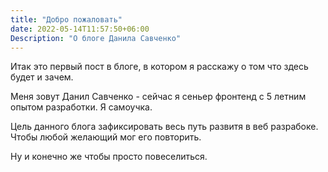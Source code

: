 ```yaml
---
title: "Добро пожаловать"
date: 2022-05-14T11:57:50+06:00
Description: "О блоге Данила Савченко"
---
```


Итак это первый пост в блоге, в котором я расскажу о том что здесь будет и зачем.

<!-- more -->

Меня зовут Данил Савченко - сейчас я сеньер фронтенд с 5 летним опытом разработки. Я самоучка.

Цель данного блога зафиксировать весь путь развитя в веб разрабоке. Чтобы любой желающий мог его повторить.

Ну и конечно же чтобы просто повеселиться.
